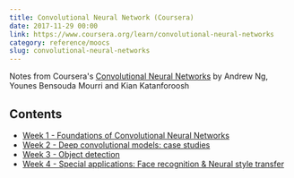 ```yaml
---
title: Convolutional Neural Network (Coursera) 
date: 2017-11-29 00:00
link: https://www.coursera.org/learn/convolutional-neural-networks
category: reference/moocs
slug: convolutional-neural-networks
---
```


Notes from Coursera's [Convolutional Neural Networks](https://www.coursera.org/learn/convolutional-neural-networks) by Andrew Ng, Younes Bensouda Mourri and Kian Katanforoosh

## Contents

* [Week 1 - Foundations of Convolutional Neural Networks](week-1-convolutional-neural-networks.md)
* [Week 2 - Deep convolutional models: case studies](week-2-deep-convolutional-models-case-studies.md)
* [Week 3 - Object detection](week-3-object-detection.md)
* [Week 4 - Special applications: Face recognition & Neural style transfer](week-4-special-applications-face-recognition-and-neural-style-transfer.md)
